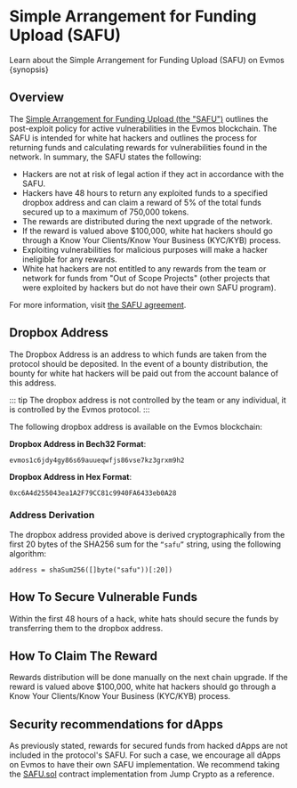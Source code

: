 <!--
order: 3
-->

# Simple Arrangement for Funding Upload (SAFU)

Learn about the Simple Arrangement for Funding Upload (SAFU)
on Evmos {synopsis}

## Overview

<!-- markdown-link-check-disable-next-line -->
The [Simple Arrangement for Funding Upload (the "SAFU")](https://github.com/evmos/evmos/tree/main/docs/users/security/SAFU.pdf)
outlines the post-exploit policy for active vulnerabilities in the Evmos blockchain.
The SAFU is intended for white hat hackers
and outlines the process for returning funds and calculating rewards
for vulnerabilities found in the network.
In summary, the SAFU states the following:

* Hackers are not at risk of legal action if they act in accordance
  with the SAFU.
* Hackers have 48 hours to return any exploited funds
  to a specified dropbox address and can claim a reward of
  5% of the total funds secured up to a maximum of 750,000 tokens.
* The rewards are distributed during the next upgrade of the network.
* If the reward is valued above $100,000, white hat hackers should go through
  a Know Your Clients/Know Your Business (KYC/KYB) process.
* Exploiting vulnerabilities for malicious purposes
  will make a hacker ineligible for any rewards.
* White hat hackers are not entitled to any rewards from the team or network
  for funds from "Out of Scope Projects" (other projects that were exploited
  by hackers but do not have their own SAFU program).

For more information,
visit [the SAFU agreement](https://github.com/evmos/evmos/tree/main/docs/users/security/SAFU.pdf).<!-- markdown-link-check-disable-line -->

## Dropbox Address

The Dropbox Address is an address to which funds are taken from
the protocol should be deposited.
In the event of a bounty distribution,
the bounty for white hat hackers will be paid out
from the account balance of this address.

::: tip
The dropbox address is not controlled by the team
or any individual, it is controlled by the Evmos protocol.
:::

The following dropbox address is available on the Evmos blockchain:

**Dropbox Address in Bech32 Format**:

```shell
evmos1c6jdy4gy86s69auueqwfjs86vse7kz3grxm9h2
```

**Dropbox Address in Hex Format**:

```shell
0xc6A4d255043ea1A2F79CC81c9940FA6433eb0A28
```

### Address Derivation

The dropbox address provided above is derived cryptographically from the
first 20 bytes of the SHA256 sum for the `“safu”` string,
using the following algorithm:

```shell
address = shaSum256([]byte("safu"))[:20])
```

## How To Secure Vulnerable Funds

Within the first 48 hours of a hack,
white hats should secure the funds by transferring them to the dropbox address.

## How To Claim The Reward

Rewards distribution will be done manually on the next chain upgrade.
If the reward is valued above $100,000,
white hat hackers should go through a
Know Your Clients/Know Your Business (KYC/KYB) process.

## Security recommendations for dApps

As previously stated, rewards for secured funds from hacked dApps
are not included in the protocol's SAFU.
For such a case, we encourage all dApps on Evmos
to have their own SAFU implementation.
We recommend taking the [SAFU.sol](https://github.com/JumpCrypto/Safu/)
contract implementation from Jump Crypto as a reference.
